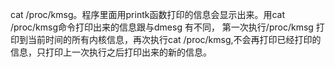  cat /proc/kmsg。程序里面用printk函数打印的信息会显示出来。用cat /proc/kmsg命令打印出来的信息跟与dmesg 有不同， 第一次执行/proc/kmsg 打印到当前时间的所有内核信息，再次执行cat /proc/kmsg,不会再打印已经打印的信息，只打印上一次执行之后打印出来的新的信息。



